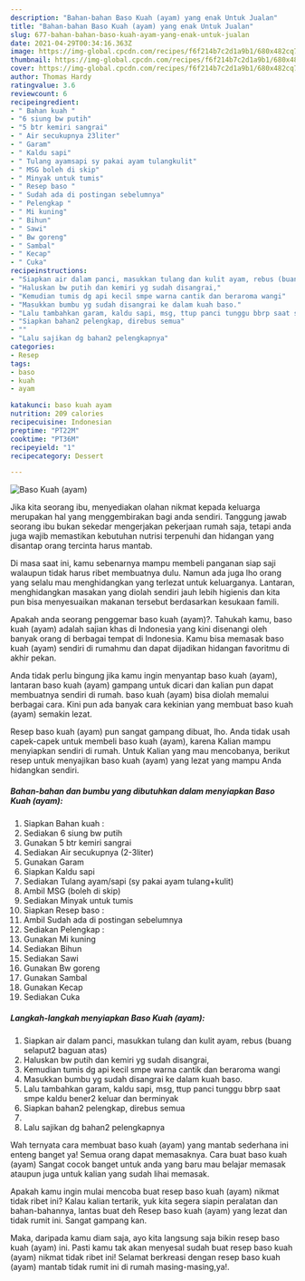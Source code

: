 ```yaml
---
description: "Bahan-bahan Baso Kuah (ayam) yang enak Untuk Jualan"
title: "Bahan-bahan Baso Kuah (ayam) yang enak Untuk Jualan"
slug: 677-bahan-bahan-baso-kuah-ayam-yang-enak-untuk-jualan
date: 2021-04-29T00:34:16.363Z
image: https://img-global.cpcdn.com/recipes/f6f214b7c2d1a9b1/680x482cq70/baso-kuah-ayam-foto-resep-utama.jpg
thumbnail: https://img-global.cpcdn.com/recipes/f6f214b7c2d1a9b1/680x482cq70/baso-kuah-ayam-foto-resep-utama.jpg
cover: https://img-global.cpcdn.com/recipes/f6f214b7c2d1a9b1/680x482cq70/baso-kuah-ayam-foto-resep-utama.jpg
author: Thomas Hardy
ratingvalue: 3.6
reviewcount: 6
recipeingredient:
- " Bahan kuah "
- "6 siung bw putih"
- "5 btr kemiri sangrai"
- " Air secukupnya 23liter"
- " Garam"
- " Kaldu sapi"
- " Tulang ayamsapi sy pakai ayam tulangkulit"
- " MSG boleh di skip"
- " Minyak untuk tumis"
- " Resep baso "
- " Sudah ada di postingan sebelumnya"
- " Pelengkap "
- " Mi kuning"
- " Bihun"
- " Sawi"
- " Bw goreng"
- " Sambal"
- " Kecap"
- " Cuka"
recipeinstructions:
- "Siapkan air dalam panci, masukkan tulang dan kulit ayam, rebus (buang selaput2 baguan atas)"
- "Haluskan bw putih dan kemiri yg sudah disangrai,"
- "Kemudian tumis dg api kecil smpe warna cantik dan beraroma wangi"
- "Masukkan bumbu yg sudah disangrai ke dalam kuah baso."
- "Lalu tambahkan garam, kaldu sapi, msg, ttup panci tunggu bbrp saat smpe kaldu bener2 keluar dan berminyak"
- "Siapkan bahan2 pelengkap, direbus semua"
- ""
- "Lalu sajikan dg bahan2 pelengkapnya"
categories:
- Resep
tags:
- baso
- kuah
- ayam

katakunci: baso kuah ayam 
nutrition: 209 calories
recipecuisine: Indonesian
preptime: "PT22M"
cooktime: "PT36M"
recipeyield: "1"
recipecategory: Dessert

---
```



![Baso Kuah (ayam)](https://img-global.cpcdn.com/recipes/f6f214b7c2d1a9b1/680x482cq70/baso-kuah-ayam-foto-resep-utama.jpg)

Jika kita seorang ibu, menyediakan olahan nikmat kepada keluarga merupakan hal yang menggembirakan bagi anda sendiri. Tanggung jawab seorang ibu bukan sekedar mengerjakan pekerjaan rumah saja, tetapi anda juga wajib memastikan kebutuhan nutrisi terpenuhi dan hidangan yang disantap orang tercinta harus mantab.

Di masa  saat ini, kamu sebenarnya mampu membeli panganan siap saji walaupun tidak harus ribet membuatnya dulu. Namun ada juga lho orang yang selalu mau menghidangkan yang terlezat untuk keluarganya. Lantaran, menghidangkan masakan yang diolah sendiri jauh lebih higienis dan kita pun bisa menyesuaikan makanan tersebut berdasarkan kesukaan famili. 



Apakah anda seorang penggemar baso kuah (ayam)?. Tahukah kamu, baso kuah (ayam) adalah sajian khas di Indonesia yang kini disenangi oleh banyak orang di berbagai tempat di Indonesia. Kamu bisa memasak baso kuah (ayam) sendiri di rumahmu dan dapat dijadikan hidangan favoritmu di akhir pekan.

Anda tidak perlu bingung jika kamu ingin menyantap baso kuah (ayam), lantaran baso kuah (ayam) gampang untuk dicari dan kalian pun dapat membuatnya sendiri di rumah. baso kuah (ayam) bisa diolah memalui berbagai cara. Kini pun ada banyak cara kekinian yang membuat baso kuah (ayam) semakin lezat.

Resep baso kuah (ayam) pun sangat gampang dibuat, lho. Anda tidak usah capek-capek untuk membeli baso kuah (ayam), karena Kalian mampu menyiapkan sendiri di rumah. Untuk Kalian yang mau mencobanya, berikut resep untuk menyajikan baso kuah (ayam) yang lezat yang mampu Anda hidangkan sendiri.

<!--inarticleads1-->

##### Bahan-bahan dan bumbu yang dibutuhkan dalam menyiapkan Baso Kuah (ayam):

1. Siapkan  Bahan kuah :
1. Sediakan 6 siung bw putih
1. Gunakan 5 btr kemiri sangrai
1. Sediakan  Air secukupnya (2-3liter)
1. Gunakan  Garam
1. Siapkan  Kaldu sapi
1. Sediakan  Tulang ayam/sapi (sy pakai ayam tulang+kulit)
1. Ambil  MSG (boleh di skip)
1. Sediakan  Minyak untuk tumis
1. Siapkan  Resep baso :
1. Ambil  Sudah ada di postingan sebelumnya
1. Sediakan  Pelengkap :
1. Gunakan  Mi kuning
1. Sediakan  Bihun
1. Sediakan  Sawi
1. Gunakan  Bw goreng
1. Gunakan  Sambal
1. Gunakan  Kecap
1. Sediakan  Cuka




<!--inarticleads2-->

##### Langkah-langkah menyiapkan Baso Kuah (ayam):

1. Siapkan air dalam panci, masukkan tulang dan kulit ayam, rebus (buang selaput2 baguan atas)
1. Haluskan bw putih dan kemiri yg sudah disangrai,
1. Kemudian tumis dg api kecil smpe warna cantik dan beraroma wangi
1. Masukkan bumbu yg sudah disangrai ke dalam kuah baso.
1. Lalu tambahkan garam, kaldu sapi, msg, ttup panci tunggu bbrp saat smpe kaldu bener2 keluar dan berminyak
1. Siapkan bahan2 pelengkap, direbus semua
1. 
1. Lalu sajikan dg bahan2 pelengkapnya




Wah ternyata cara membuat baso kuah (ayam) yang mantab sederhana ini enteng banget ya! Semua orang dapat memasaknya. Cara buat baso kuah (ayam) Sangat cocok banget untuk anda yang baru mau belajar memasak ataupun juga untuk kalian yang sudah lihai memasak.

Apakah kamu ingin mulai mencoba buat resep baso kuah (ayam) nikmat tidak ribet ini? Kalau kalian tertarik, yuk kita segera siapin peralatan dan bahan-bahannya, lantas buat deh Resep baso kuah (ayam) yang lezat dan tidak rumit ini. Sangat gampang kan. 

Maka, daripada kamu diam saja, ayo kita langsung saja bikin resep baso kuah (ayam) ini. Pasti kamu tak akan menyesal sudah buat resep baso kuah (ayam) nikmat tidak ribet ini! Selamat berkreasi dengan resep baso kuah (ayam) mantab tidak rumit ini di rumah masing-masing,ya!.

